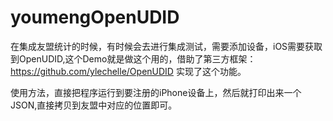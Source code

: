 # youmengOpenUDID

在集成友盟统计的时候，有时候会去进行集成测试，需要添加设备，iOS需要获取到OpenUDID,这个Demo就是做这个用的，借助了第三方框架：https://github.com/ylechelle/OpenUDID
实现了这个功能。

使用方法，直接把程序运行到要注册的iPhone设备上，然后就打印出来一个JSON,直接拷贝到友盟中对应的位置即可。
